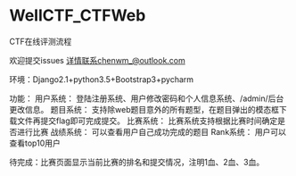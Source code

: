 # WellCTF_CTFWeb
CTF在线评测流程

欢迎提交issues
详情联系chenwm_@outlook.com

环境：Django2.1+python3.5+Bootstrap3+pycharm

功能：
  用户系统：
          登陆注册系统、用户修改密码和个人信息系统、/admin/后台更改信息。
  题目系统：
          支持除web题目意外的所有题型，在题目弹出的模态框下载文件再提交flag即可完成提交。
  比赛系统：
          比赛系统支持根据比赛时间确定是否进行比赛
  战绩系统：
          可以查看用户自己成功完成的题目
  Rank系统：
          用户可以查看top10用户

待完成：比赛页面显示当前比赛的排名和提交情况，注明1血、2血、3血。
